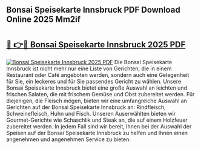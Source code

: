 ## Bonsai Speisekarte Innsbruck PDF Download Online 2025 Mm2if

# <h2><a href="http://gcau8kn.nevu.top/?p=Bonsai+Speisekarte+Innsbruck">🔗 👉🔴 Bonsai Speisekarte Innsbruck 2025 PDF</a></h2>

[![Bonsai Speisekarte Innsbruck 2025 PDF](https://i.imgur.com/dBaPXMq.png)](http://gcau8kn.nevu.top/?p=Bonsai+Speisekarte+Innsbruck)
Die Bonsai Speisekarte Innsbruck ist nicht mehr nur eine Liste von Gerichten, die in einem Restaurant oder Café angeboten werden, sondern auch eine Gelegenheit für Sie, ein leckeres und für Sie passendes Gericht zu wählen. Unsere Bonsai Speisekarte Innsbruck bietet eine große Auswahl an leichten und frischen Salaten, die mit frischem Gemüse und Obst zubereitet werden. Für diejenigen, die Fleisch mögen, bieten wir eine umfangreiche Auswahl an Gerichten auf der Bonsai Speisekarte Innsbruck an: Rindfleisch, Schweinefleisch, Huhn und Fisch. Unseren Auserwählten bieten wir Gourmet-Gerichte wie Schaschlik und Steak an, die auf einem Holzfeuer zubereitet werden. In jedem Fall sind wir bereit, Ihnen bei der Auswahl der Speisen auf der Bonsai Speisekarte Innsbruck zu helfen und Ihnen einen angenehmen und angenehmen Service zu bieten.

